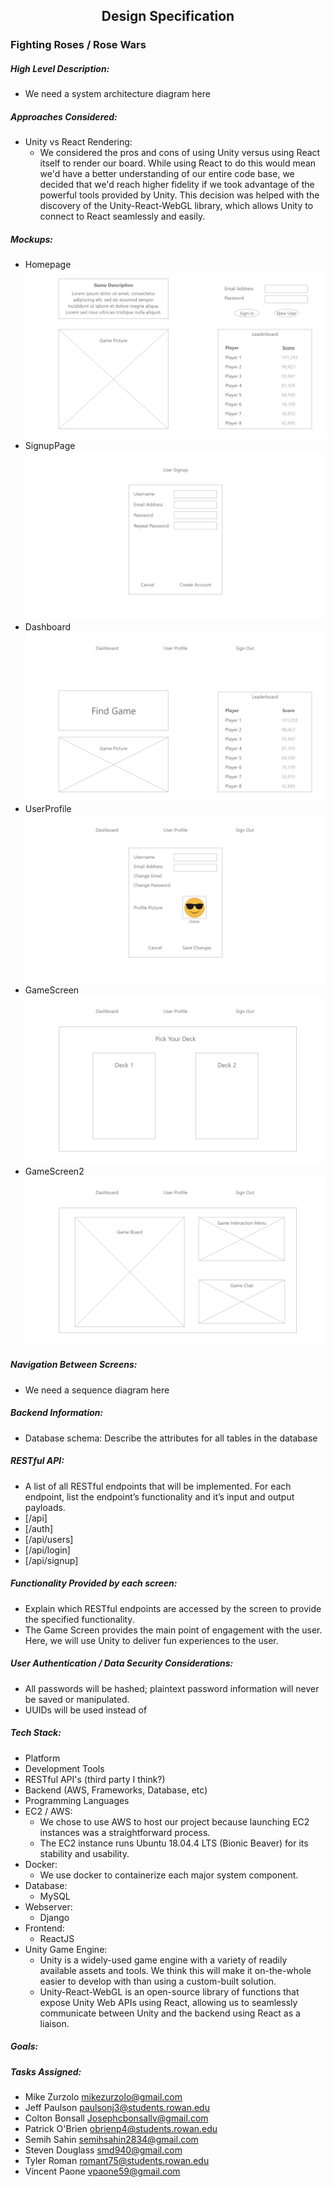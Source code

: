 <h2 id=<span style="text-align:center;">Design Specification</span></h2>

### Fighting Roses / Rose Wars

##### High Level Description:
* We need a system architecture diagram here

##### Approaches Considered:
* Unity vs React Rendering:
  * We considered the pros and cons of using Unity versus using React itself to render our board. While using React to do this would mean we'd have a better understanding of our entire code base, we decided that we'd reach higher fidelity if we took advantage of the powerful tools provided by Unity. This decision was helped with the discovery of the Unity-React-WebGL library, which allows Unity to connect to React seamlessly and easily.
##### Mockups:
* Homepage
![Homepage](pics/Homepage.png)
* SignupPage
![SignupPage](pics/SignupPage.png)
* Dashboard
![Dashboard](pics/Dashboard.png)
* UserProfile
![UserProfile](pics/UserProfile.png)
* GameScreen
![GameScreen](pics/GameScreen.png)
* GameScreen2
![GameScreen2](pics/GameScreen2.png)

##### Navigation Between Screens:
* We need a sequence diagram here

##### Backend Information:
* Database schema: Describe the attributes for all tables in the database

##### RESTful API:
* A list of all RESTful endpoints that will be implemented. For each endpoint, list the endpoint’s functionality and it’s input and output payloads.
* [/api]
* [/auth]
* [/api/users]
* [/api/login]
* [/api/signup]

##### Functionality Provided by each screen:
* Explain which RESTful endpoints are accessed by the screen to provide the specified functionality.
* The Game Screen provides the main point of engagement with the user. Here, we will use Unity to deliver fun experiences to the user.

##### User Authentication / Data Security Considerations:
* All passwords will be hashed; plaintext password information will never be saved or manipulated.
* UUIDs will be used instead of

##### Tech Stack:
* Platform
* Development Tools
* RESTful API's (third party I think?)
* Backend (AWS, Frameworks, Database, etc)
* Programming Languages
* EC2 / AWS:
  * We chose to use AWS to host our project because launching EC2 instances was a straightforward process.
  * The EC2 instance runs Ubuntu 18.04.4 LTS (Bionic Beaver) for its stability and usability.
* Docker:
  * We use docker to containerize each major system component.
* Database:
  * MySQL
* Webserver:
  * Django
* Frontend:
  * ReactJS
* Unity Game Engine:
  * Unity is a widely-used game engine with a variety of readily available assets and tools. We think this will make it on-the-whole easier to develop with than using a custom-built solution.
  * Unity-React-WebGL is an open-source library of functions that expose Unity Web APIs using React, allowing us to seamlessly communicate between Unity and the backend using React as a liaison.

##### Goals:

##### Tasks Assigned:
* Mike Zurzolo <mikezurzolo@gmail.com>
* Jeff Paulson <paulsonj3@students.rowan.edu>
* Colton Bonsall <Josephcbonsallv@gmail.com>
* Patrick O'Brien <obrienp4@students.rowan.edu>
* Semih Sahin <semihsahin2834@gmail.com>
* Steven Douglass <smd940@gmail.com>
* Tyler Roman <romant75@students.rowan.edu>
* Vincent Paone <vpaone59@gmail.com>
